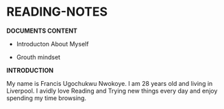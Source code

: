 # READING-NOTES

**DOCUMENTS CONTENT**

- Introducton About Myself

- Grouth mindset

**INTRODUCTION**

My name is Francis Ugochukwu Nwokoye. I am 28 years old and living in Liverpool. 
I avidly love Reading and Trying new things every day and enjoy spending my time browsing.

